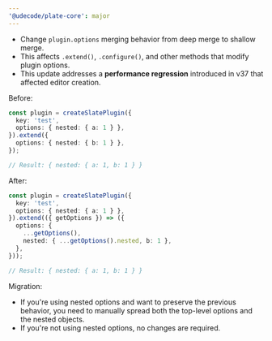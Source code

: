 ```yaml
---
'@udecode/plate-core': major
---
```


- Change `plugin.options` merging behavior from deep merge to shallow merge.
- This affects `.extend()`, `.configure()`, and other methods that modify plugin options.
- This update addresses a **performance regression** introduced in v37 that affected editor creation.

Before:

```ts
const plugin = createSlatePlugin({
  key: 'test',
  options: { nested: { a: 1 } },
}).extend({
  options: { nested: { b: 1 } },
});

// Result: { nested: { a: 1, b: 1 } }
```

After:

```ts
const plugin = createSlatePlugin({
  key: 'test',
  options: { nested: { a: 1 } },
}).extend(({ getOptions }) => ({
  options: {
    ...getOptions(),
    nested: { ...getOptions().nested, b: 1 },
  },
}));

// Result: { nested: { a: 1, b: 1 } }
```

Migration:

- If you're using nested options and want to preserve the previous behavior, you need to manually spread both the top-level options and the nested objects.
- If you're not using nested options, no changes are required.
